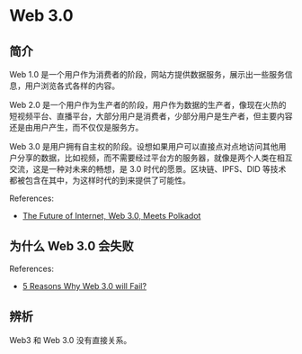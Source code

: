 # Web 3.0

## 简介

Web 1.0 是一个用户作为消费者的阶段，网站方提供数据服务，展示出一些服务信息，用户浏览各式各样的内容。

Web 2.0 是一个用户作为生产者的阶段，用户作为数据的生产者，像现在火热的短视频平台、直播平台，大部分用户是消费者，少部分用户是生产者，但主要内容还是由用户产生，而不仅仅是服务方。

Web 3.0 是用户拥有自主权的阶段。设想如果用户可以直接点对点地访问其他用户分享的数据，比如视频，而不需要经过平台方的服务器，就像是两个人类在相互交流，这是一种对未来的畅想，是 3.0 时代的愿景。区块链、IPFS、DID 等技术都被包含在其中，为这样时代的到来提供了可能性。

References:
- [The Future of Internet, Web 3.0, Meets Polkadot](https://medium.com/wow-insider/the-future-of-internet-web-3-0-meets-polkadot-4131d9c588dd)

## 为什么 Web 3.0 会失败

References:
- [5 Reasons Why Web 3.0 will Fail?](https://itnext.io/top-5-reasons-why-web-3-will-fail-57237e4c3db)

## 辨析

Web3 和 Web 3.0 没有直接关系。

